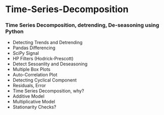 # Time-Series-Decomposition
### Time Series Decomposition, detrending, De-seasoning using Python
- Detecting Trends and Detrending  
- Pandas Differencing 
- SciPy Signal
- HP Filters (Hodrick-Prescott)
- Detect Sesoanlity and Deseasoning
- Multiple Box Plots
- Auto-Correlation Plot
- Detecting Cyclical Component
- Residuals, Error
- Time Series Decomposition, why?
- Additive Model
- Multiplicative Model
- Stationarity Checks?
